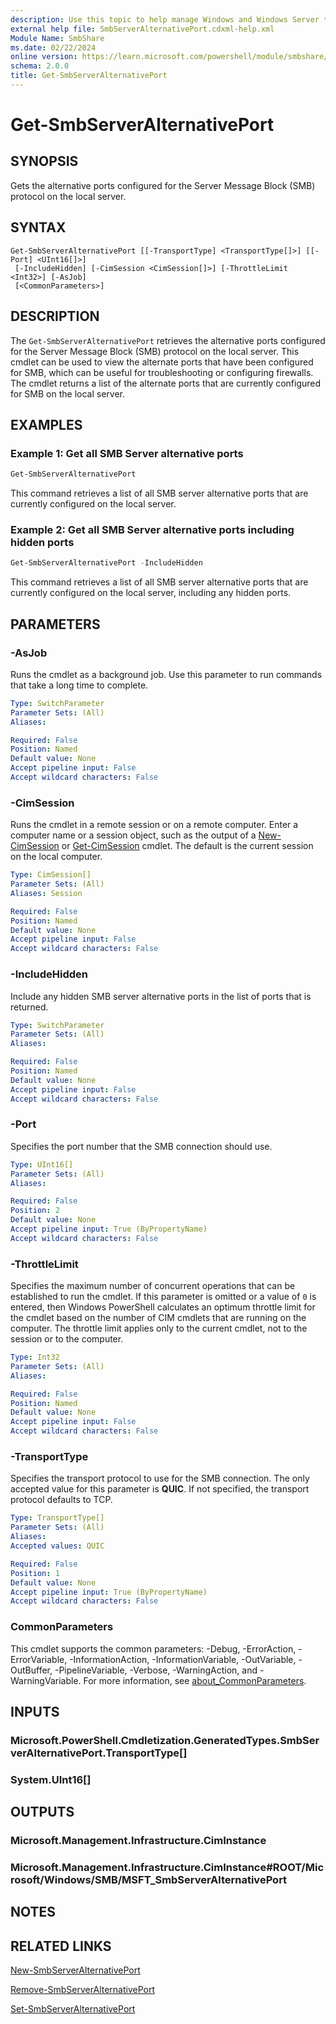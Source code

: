 ```yaml
---
description: Use this topic to help manage Windows and Windows Server technologies with Windows PowerShell.
external help file: SmbServerAlternativePort.cdxml-help.xml
Module Name: SmbShare
ms.date: 02/22/2024
online version: https://learn.microsoft.com/powershell/module/smbshare/get-smbserveralternativeport?view=windowsserver2025-ps&wt.mc_id=ps-gethelp
schema: 2.0.0
title: Get-SmbServerAlternativePort
---
```


# Get-SmbServerAlternativePort

## SYNOPSIS
Gets the alternative ports configured for the Server Message Block (SMB) protocol on the local
server.

## SYNTAX

```
Get-SmbServerAlternativePort [[-TransportType] <TransportType[]>] [[-Port] <UInt16[]>]
 [-IncludeHidden] [-CimSession <CimSession[]>] [-ThrottleLimit <Int32>] [-AsJob]
 [<CommonParameters>]
```

## DESCRIPTION

The `Get-SmbServerAlternativePort` retrieves the alternative ports configured for the Server
Message Block (SMB) protocol on the local server. This cmdlet can be used to view the alternate
ports that have been configured for SMB, which can be useful for troubleshooting or configuring
firewalls. The cmdlet returns a list of the alternate ports that are currently configured for SMB
on the local server.

## EXAMPLES

### Example 1: Get all SMB Server alternative ports

```powershell
Get-SmbServerAlternativePort
```

This command retrieves a list of all SMB server alternative ports that are currently configured on
the local server.

### Example 2: Get all SMB Server alternative ports including hidden ports

```powershell
Get-SmbServerAlternativePort -IncludeHidden
```

This command retrieves a list of all SMB server alternative ports that are currently configured on
the local server, including any hidden ports.

## PARAMETERS

### -AsJob

Runs the cmdlet as a background job. Use this parameter to run commands that take a long time to
complete.

```yaml
Type: SwitchParameter
Parameter Sets: (All)
Aliases:

Required: False
Position: Named
Default value: None
Accept pipeline input: False
Accept wildcard characters: False
```

### -CimSession

Runs the cmdlet in a remote session or on a remote computer. Enter a computer name or a session
object, such as the output of a [New-CimSession](https://go.microsoft.com/fwlink/p/?LinkId=227967)
or [Get-CimSession](https://go.microsoft.com/fwlink/p/?LinkId=227966) cmdlet. The default is the
current session on the local computer.

```yaml
Type: CimSession[]
Parameter Sets: (All)
Aliases: Session

Required: False
Position: Named
Default value: None
Accept pipeline input: False
Accept wildcard characters: False
```

### -IncludeHidden

Include any hidden SMB server alternative ports in the list of ports that is returned.

```yaml
Type: SwitchParameter
Parameter Sets: (All)
Aliases:

Required: False
Position: Named
Default value: None
Accept pipeline input: False
Accept wildcard characters: False
```

### -Port

Specifies the port number that the SMB connection should use.

```yaml
Type: UInt16[]
Parameter Sets: (All)
Aliases:

Required: False
Position: 2
Default value: None
Accept pipeline input: True (ByPropertyName)
Accept wildcard characters: False
```

### -ThrottleLimit

Specifies the maximum number of concurrent operations that can be established to run the cmdlet. If
this parameter is omitted or a value of `0` is entered, then Windows PowerShell calculates an
optimum throttle limit for the cmdlet based on the number of CIM cmdlets that are running on the
computer. The throttle limit applies only to the current cmdlet, not to the session or to the
computer.

```yaml
Type: Int32
Parameter Sets: (All)
Aliases:

Required: False
Position: Named
Default value: None
Accept pipeline input: False
Accept wildcard characters: False
```

### -TransportType

Specifies the transport protocol to use for the SMB connection. The only accepted value for this
parameter is **QUIC**. If not specified, the transport protocol defaults to TCP.

```yaml
Type: TransportType[]
Parameter Sets: (All)
Aliases:
Accepted values: QUIC

Required: False
Position: 1
Default value: None
Accept pipeline input: True (ByPropertyName)
Accept wildcard characters: False
```

### CommonParameters

This cmdlet supports the common parameters: -Debug, -ErrorAction, -ErrorVariable,
-InformationAction, -InformationVariable, -OutVariable, -OutBuffer, -PipelineVariable, -Verbose,
-WarningAction, and -WarningVariable. For more information, see
[about_CommonParameters](http://go.microsoft.com/fwlink/?LinkID=113216).

## INPUTS

### Microsoft.PowerShell.Cmdletization.GeneratedTypes.SmbServerAlternativePort.TransportType[]

### System.UInt16[]

## OUTPUTS

### Microsoft.Management.Infrastructure.CimInstance

### Microsoft.Management.Infrastructure.CimInstance#ROOT/Microsoft/Windows/SMB/MSFT_SmbServerAlternativePort

## NOTES

## RELATED LINKS

[New-SmbServerAlternativePort](./New-SmbServerAlternativePort.md)

[Remove-SmbServerAlternativePort](./Remove-SmbServerAlternativePort.md)

[Set-SmbServerAlternativePort](./Set-SmbServerAlternativePort.md)
